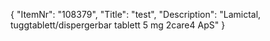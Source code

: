 {
  "ItemNr": "108379",
  "Title": "test",
  "Description": "Lamictal, tuggtablett/dispergerbar tablett 5 mg 2care4 ApS"
}